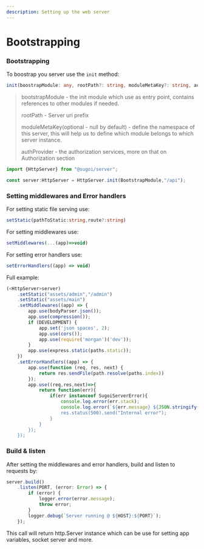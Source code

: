 ```yaml
---
description: Setting up the web server
---
```


# Bootstrapping

### Bootstrapping

To boostrap you server use the `init` method:

```typescript
init(boostrapModule: any, rootPath?: string, moduleMetaKey?: string, authProvider?: AuthProvider)
```

> bootstrapModule - the init module which use as entry point, contains references to other modules if needed.
>
> rootPath - Server uri prefix
>
> moduleMetaKey\(optional - null by default\) - define the namespace of this server, this will help us to define which module belongs to which server instance. 
>
> authProvider - the authorization services, more on that on Authorization section

```typescript
import {HttpServer} from "@sugoi/server";

const server:HttpServer = HttpServer.init(BootstrapModule,"/api");
```

#### 

### Setting middlewares and Error handlers



For setting static file serving use:

```typescript
setStatic(pathToStatic:string,route?:string)
```

For setting middlewares use:

```typescript
setMiddlewares(...(app)=>void)
```

For setting error handlers use:

```typescript
setErrorHandlers((app) => void)
```

Full example:

```typescript
(<HttpServer>server)
    .setStatic("assets/admin","/admin")
    .setStatic("assets/main")
    .setMiddlewares((app) => {
        app.use(bodyParser.json());
        app.use(compression());
        if (DEVELOPMENT) {
            app.set('json spaces', 2);
            app.use(cors());
            app.use(require('morgan')('dev'));
        }
        app.use(express.static(paths.static));
    })
    .setErrorHandlers((app) => {
        app.use(function (req, res, next) {
            return res.sendFile(path.resolve(paths.index))
        });
        app.use((req,res,next)=>{
            return function(err){
                if(err instanceof SugoiServerError){
                    console.log.error(err.stack);
                    console.log.error(`${err.message} ${JSON.stringify(err.data)});
                    res.status(500).send("Internal error");
                }
            }
        });
    });
```

#### 

### Build & listen

After setting the middlewares and error handlers, build and listen to requests by:

```typescript
server.build()
    .listen(PORT, (error: Error) => {
        if (error) {
            logger.error(error.message);
            throw error;
        }
        logger.debug(`Server running @ ${HOST}:${PORT}`);
    });
```

This call will return http.Server instance which can be use for setting app variables, socket server and more.

